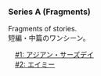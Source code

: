 ### Series A (Fragments)

Fragments of stories. <br/>
短編・中篇のワンシーン。

　[#1: アジアン・サーズデイ](https://github.com/chillfy/fragments/blob/master/A1_asian_thursday.md)<br/>
　[#2: エイミー](https://github.com/chillfy/fragments/blob/master/A2_amy.md)
